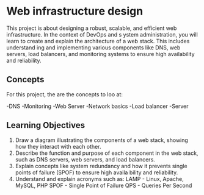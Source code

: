 # Web infrastructure design
  
This project is about designing a robust, scalable, and efficient web infrastructure. In the context of DevOps and s    ystem administration, you will learn to create and explain the architecture of a web stack. This includes understand    ing and implementing various components like DNS, web servers, load balancers, and monitoring systems to ensure high     availability and reliability.

## Concepts

For this project, the are the concepts to loo at:

 -DNS
 -Monitoring
 -Web Server
 -Network basics
 -Load balancer
 -Server
 
 ## Learning Objectives
 
 1. Draw a diagram illustrating the components of a web stack, showing how they interact with each other.
 2. Describe the function and purpose of each component in the web stack, such as DNS servers, web servers, and load     balancers.
 3. Explain concepts like system redundancy and how it prevents single points of failure (SPOF) to ensure high availa    bility and reliability.
 4. Understand and explain acronyms such as:
         LAMP - Linux, Apache, MySQL, PHP
         SPOF - Single Point of Failure
         QPS - Queries Per Second
